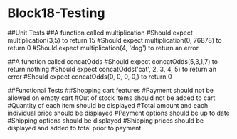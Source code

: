 # Block18-Testing

##Unit Tests
##A function called multiplication
#Should expect multiplication(3,5) to return 15
#Should expect multiplication(0, 76878) to return 0
#Should expect multiplication(4, 'dog') to return an error

##A function called concatOdds
#Should expect concatOdds(5,3,1,7) to return nothing
#Should expect concatOdds('cat', 2, 3, 4, 5) to return an error
#Should expect concatOdds(0, 0, 0, 0,) to return 0

##Functional Tests
##Shopping cart features
#Payment should not be allowed on empty cart
#Out of stock items should not be added to cart
#Quantity of each item should be displayed
#Total amount and each individual price should be displayed
#Payment options should be up to date
#Shipping options should be displayed
#Shipping prices should be displayed and added to total prior to payment

